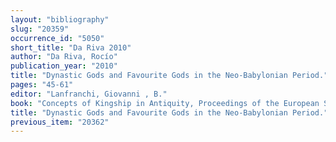 ```yaml
---
layout: "bibliography"
slug: "20359"
occurrence_id: "5050"
short_title: "Da Riva 2010"
author: "Da Riva, Rocío"
publication_year: "2010"
title: "Dynastic Gods and Favourite Gods in the Neo-Babylonian Period."
pages: "45-61"
editor: "Lanfranchi, Giovanni , B."
book: "Concepts of Kingship in Antiquity, Proceedings of the European Science foundation Exploratory Workshop Held in Padova, November 28th - December 1st, 2007, HANEM 11 (Padova)"
title: "Dynastic Gods and Favourite Gods in the Neo-Babylonian Period."
previous_item: "20362"
---
```

